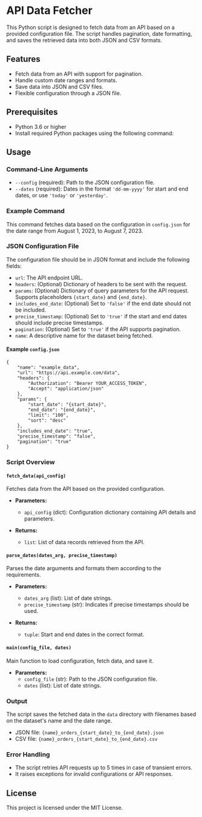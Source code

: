 # API Data Fetcher

This Python script is designed to fetch data from an API based on a provided configuration file. The script handles pagination, date formatting, and saves the retrieved data into both JSON and CSV formats.

## Features

- Fetch data from an API with support for pagination.
- Handle custom date ranges and formats.
- Save data into JSON and CSV files.
- Flexible configuration through a JSON file.

## Prerequisites

- Python 3.6 or higher
- Install required Python packages using the following command:


## Usage

### Command-Line Arguments

- `--config` (required): Path to the JSON configuration file.
- `--dates` (required): Dates in the format `'dd-mm-yyyy'` for start and end dates, or use `'today'` or `'yesterday'`.

### Example Command


This command fetches data based on the configuration in `config.json` for the date range from August 1, 2023, to August 7, 2023.

### JSON Configuration File

The configuration file should be in JSON format and include the following fields:

- `url`: The API endpoint URL.
- `headers`: (Optional) Dictionary of headers to be sent with the request.
- `params`: (Optional) Dictionary of query parameters for the API request. Supports placeholders `{start_date}` and `{end_date}`.
- `includes_end_date`: (Optional) Set to `'false'` if the end date should not be included.
- `precise_timestamp`: (Optional) Set to `'true'` if the start and end dates should include precise timestamps.
- `pagination`: (Optional) Set to `'true'` if the API supports pagination.
- `name`: A descriptive name for the dataset being fetched.

#### Example `config.json`
```
{
    "name": "example_data",
    "url": "https://api.example.com/data",
    "headers": {
        "Authorization": "Bearer YOUR_ACCESS_TOKEN",
        "Accept": "application/json"
    },
    "params": {
        "start_date": "{start_date}",
        "end_date": "{end_date}",
        "limit": "100",
        "sort": "desc"
    },
    "includes_end_date": "true",
    "precise_timestamp": "false",
    "pagination": "true"
}
```


### Script Overview

#### `fetch_data(api_config)`

Fetches data from the API based on the provided configuration.

- **Parameters:**
  - `api_config` (dict): Configuration dictionary containing API details and parameters.
  
- **Returns:**
  - `list`: List of data records retrieved from the API.

#### `parse_dates(dates_arg, precise_timestamp)`

Parses the date arguments and formats them according to the requirements.

- **Parameters:**
  - `dates_arg` (list): List of date strings.
  - `precise_timestamp` (str): Indicates if precise timestamps should be used.
  
- **Returns:**
  - `tuple`: Start and end dates in the correct format.

#### `main(config_file, dates)`

Main function to load configuration, fetch data, and save it.

- **Parameters:**
  - `config_file` (str): Path to the JSON configuration file.
  - `dates` (list): List of date strings.

### Output

The script saves the fetched data in the `data` directory with filenames based on the dataset's name and the date range.

- JSON file: `{name}_orders_{start_date}_to_{end_date}.json`
- CSV file: `{name}_orders_{start_date}_to_{end_date}.csv`

### Error Handling

- The script retries API requests up to 5 times in case of transient errors.
- It raises exceptions for invalid configurations or API responses.

## License

This project is licensed under the MIT License.


